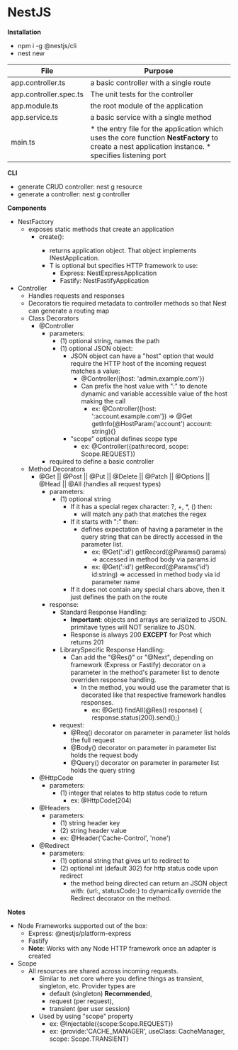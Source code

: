 # NestJS

**Installation**
* npm i -g @nestjs/cli
* nest new <projectname>

| File | Purpose |
| --- | --- |
| app.controller.ts | a basic controller with a single route | 
| app.controller.spec.ts | The unit tests for the controller |
| app.module.ts | the root module of the application |
| app.service.ts | a basic service with a single method | 
| main.ts | *  the entry file for the application which uses the core function **NestFactory** to create a nest application instance. *  specifies listening port  |

**CLI**
* generate CRUD controller: nest g resource <resourcename>
* generate a controller: nest g controller <controller route>


**Components**
* NestFactory
  * exposes static methods that create an application
    * create<T>():
      *  returns application object.  That object implements INestApplication.
      *  T is optional but specifies HTTP framework to use: 
         *  Express: NestExpressApplication
         *  Fastify: NestFastifyApplication
* Controller
  * Handles requests and responses
  * Decorators tie required metadata to controller methods so that Nest can generate a routing map
  * Class Decorators
    * @Controller
      * parameters:
        * (1) optional string, names the path  
        * (1) optional JSON object:
          * JSON object can have a "host" option that would require the HTTP host of the incoming request matches a value: 
            * @Controller({host: 'admin.example.com'})
            * Can prefix the host value with ":" to denote dynamic and variable accessible value of the host making the call
              * ex: @Controller({host: ':account.example.com'}) => @Get getInfo(@HostParam('account') account: string){}
          * "scope" optional defines scope type
            * ex: @Controller({path:record, scope: Scope.REQUEST})
      * required to define a basic controller
  * Method Decorators
    * @Get || @Post || @Put || @Delete || @Patch || @Options || @Head || @All (handles all request types)
      * parameters:
        * (1) optional string 
          * If it has a special regex character: ?, +, *, () then:
            * will match any path that matches the regex
          * If it starts with ":" then:
            * defines expectation of having a parameter in the query string that can be directly accessed in the parameter list.
              * ex: @Get(':id') getRecord(@Params() params) => accessed in method body via params.id
              * ex: @Get(':id') getRecord(@Params('id') id:string) => accessed in method body via id parameter name
          * If it does not contain any special chars above, then it just defines the path on the route 
      * response: 
        * Standard Response Handling:
          * **Important**: objects and arrays are serialized to JSON. primitave types will NOT serialize to JSON.
          * Response is always 200 **EXCEPT** for Post which returns 201
        * LibrarySpecific Response Handling:
          * Can add the "@Res()" or "@Next", depending on framework (Express or Fastify) decorator on a parameter in the method's parameter list to denote overriden response handling.
            * In the method, you would use the parameter that is decorated like that respective framework handles responses. 
              * ex: @Get() findAll(@Res() response) { response.status(200).send();}
        * request:
          * @Req() decorator on parameter in parameter list holds the full request
          * @Body() decorator on parameter in parameter list holds the request body
          * @Query() decorator on parameter in parameter list holds the query string
    * @HttpCode
      * parameters: 
        *  (1) integer that relates to http status code to return 
           *  ex: @HttpCode(204)
    *  @Headers  
       *  parameters: 
          *  (1) string header key
          *  (2) string header value
          *  ex: @Header('Cache-Control', 'none')
    *  @Redirect
       *  parameters: 
          *  (1) optional string that gives url to redirect to
          *  (2) optional int (default 302) for http status code upon redirect
             *  the method being directed can return an JSON object with: {url:<string>, statusCode:<int>} to dynamically override the Redirect decorator on the method.


**Notes**
* Node Frameworks supported out of the box: 
  * Express: @nestjs/platform-express
  * Fastify 
  * **Note**: Works with any Node HTTP framework once an adapter is created
* Scope
  * All resources are shared across incoming requests. 
    * Similar to .net core where you define things as transient, singleton, etc.  Provider types are
      * default (singleton) **Recommended**,
      * request (per request),
      * transient (per user session)
    * Used by using "scope" property
      * ex: @Injectable({scope:Scope.REQUEST})
      * ex: {provide:'CACHE_MANAGER', useClass: CacheManager, scope: Scope.TRANSIENT}